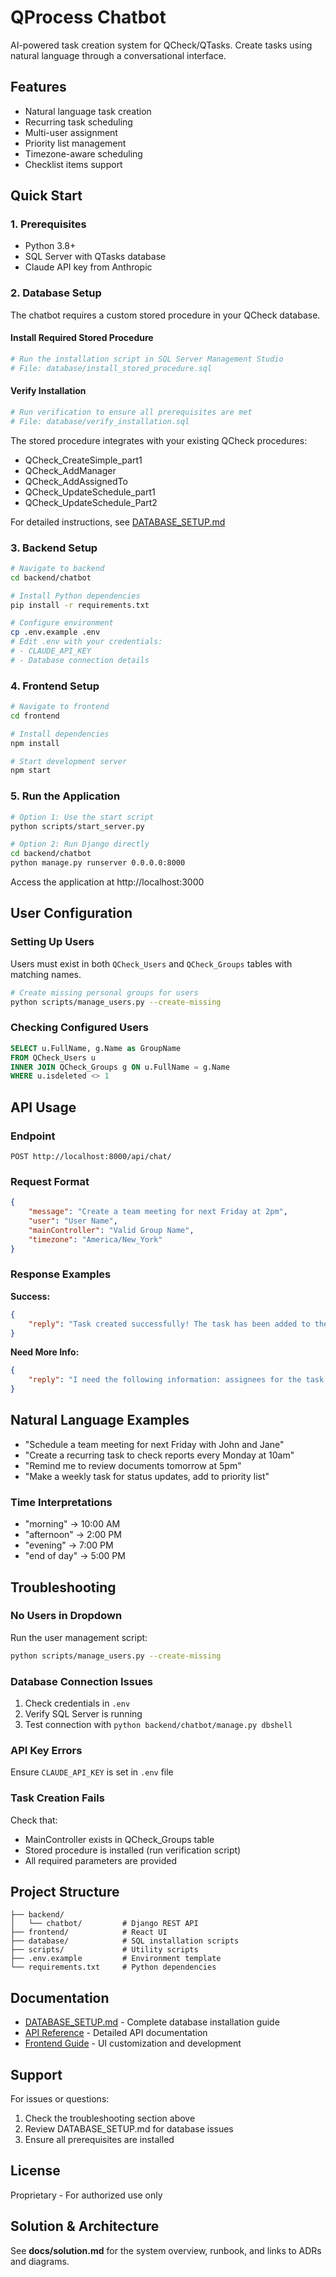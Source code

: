 # QProcess Chatbot

AI-powered task creation system for QCheck/QTasks. Create tasks using natural language through a conversational interface.

## Features

- Natural language task creation
- Recurring task scheduling
- Multi-user assignment
- Priority list management
- Timezone-aware scheduling
- Checklist items support

## Quick Start

### 1. Prerequisites

- Python 3.8+
- SQL Server with QTasks database
- Claude API key from Anthropic

### 2. Database Setup

The chatbot requires a custom stored procedure in your QCheck database.

#### Install Required Stored Procedure

```bash
# Run the installation script in SQL Server Management Studio
# File: database/install_stored_procedure.sql
```

#### Verify Installation

```bash
# Run verification to ensure all prerequisites are met
# File: database/verify_installation.sql
```

The stored procedure integrates with your existing QCheck procedures:
- QCheck_CreateSimple_part1
- QCheck_AddManager
- QCheck_AddAssignedTo
- QCheck_UpdateSchedule_part1
- QCheck_UpdateSchedule_Part2

For detailed instructions, see [DATABASE_SETUP.md](DATABASE_SETUP.md)

### 3. Backend Setup

```bash
# Navigate to backend
cd backend/chatbot

# Install Python dependencies
pip install -r requirements.txt

# Configure environment
cp .env.example .env
# Edit .env with your credentials:
# - CLAUDE_API_KEY
# - Database connection details
```

### 4. Frontend Setup

```bash
# Navigate to frontend
cd frontend

# Install dependencies
npm install

# Start development server
npm start
```

### 5. Run the Application

```bash
# Option 1: Use the start script
python scripts/start_server.py

# Option 2: Run Django directly
cd backend/chatbot
python manage.py runserver 0.0.0.0:8000
```

Access the application at http://localhost:3000

## User Configuration

### Setting Up Users

Users must exist in both `QCheck_Users` and `QCheck_Groups` tables with matching names.

```bash
# Create missing personal groups for users
python scripts/manage_users.py --create-missing
```

### Checking Configured Users

```sql
SELECT u.FullName, g.Name as GroupName 
FROM QCheck_Users u 
INNER JOIN QCheck_Groups g ON u.FullName = g.Name 
WHERE u.isdeleted <> 1
```

## API Usage

### Endpoint

`POST http://localhost:8000/api/chat/`

### Request Format

```json
{
    "message": "Create a team meeting for next Friday at 2pm",
    "user": "User Name",
    "mainController": "Valid Group Name",
    "timezone": "America/New_York"
}
```

### Response Examples

**Success:**
```json
{
    "reply": "Task created successfully! The task has been added to the system."
}
```

**Need More Info:**
```json
{
    "reply": "I need the following information: assignees for the task."
}
```

## Natural Language Examples

- "Schedule a team meeting for next Friday with John and Jane"
- "Create a recurring task to check reports every Monday at 10am"
- "Remind me to review documents tomorrow at 5pm"
- "Make a weekly task for status updates, add to priority list"

### Time Interpretations

- "morning" → 10:00 AM
- "afternoon" → 2:00 PM  
- "evening" → 7:00 PM
- "end of day" → 5:00 PM

## Troubleshooting

### No Users in Dropdown

Run the user management script:
```bash
python scripts/manage_users.py --create-missing
```

### Database Connection Issues

1. Check credentials in `.env`
2. Verify SQL Server is running
3. Test connection with `python backend/chatbot/manage.py dbshell`

### API Key Errors

Ensure `CLAUDE_API_KEY` is set in `.env` file

### Task Creation Fails

Check that:
- MainController exists in QCheck_Groups table
- Stored procedure is installed (run verification script)
- All required parameters are provided

## Project Structure

```
├── backend/
│   └── chatbot/         # Django REST API
├── frontend/            # React UI
├── database/            # SQL installation scripts
├── scripts/             # Utility scripts
├── .env.example         # Environment template
└── requirements.txt     # Python dependencies
```

## Documentation

- [DATABASE_SETUP.md](DATABASE_SETUP.md) - Complete database installation guide
- [API Reference](backend/chatbot/README.md) - Detailed API documentation
- [Frontend Guide](frontend/README.md) - UI customization and development

## Support

For issues or questions:
1. Check the troubleshooting section above
2. Review DATABASE_SETUP.md for database issues
3. Ensure all prerequisites are installed

## License

Proprietary - For authorized use only
## Solution & Architecture
See **docs/solution.md** for the system overview, runbook, and links to ADRs and diagrams.
